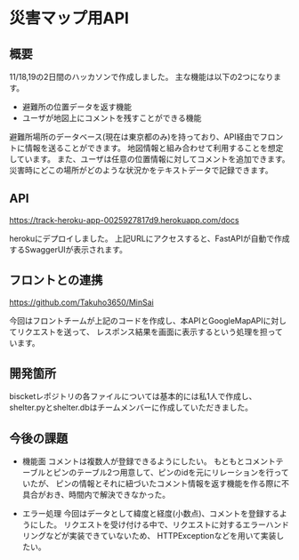 # 災害マップ用API 
## 概要
11/18,19の2日間のハッカソンで作成しました。
主な機能は以下の2つになります。
- 避難所の位置データを返す機能
- ユーザが地図上にコメントを残すことができる機能

避難所場所のデータベース(現在は東京都のみ)を持っており、API経由でフロントに情報を送ることができます。
地図情報と組み合わせて利用することを想定しています。
また、ユーザは任意の位置情報に対してコメントを追加できます。
災害時にどこの場所がどのような状況かをテキストデータで記録できます。

## API

https://track-heroku-app-0025927817d9.herokuapp.com/docs

herokuにデプロイしました。
上記URLにアクセスすると、FastAPIが自動で作成するSwaggerUIが表示されます。

## フロントとの連携

https://github.com/Takuho3650/MinSai

今回はフロントチームが上記のコードを作成し、本APIとGoogleMapAPIに対してリクエストを送って、
レスポンス結果を画面に表示するという処理を担っています。

## 開発箇所
biscketレポジトリの各ファイルについては基本的には私1人で作成し、
shelter.pyとshelter.dbはチームメンバーに作成していただきました。

## 今後の課題
- 機能面
コメントは複数人が登録できるようにしたい。
もともとコメントテーブルとピンのテーブル2つ用意して、ピンのidを元にリレーションを行っていたが、
ピンの情報とそれに紐づいたコメント情報を返す機能を作る際に不具合がおき、時間内で解決できなかった。

- エラー処理
今回はデータとして緯度と経度(小数点)、コメントを登録するようにした。
リクエストを受け付ける中で、リクエストに対するエラーハンドリングなどが実装できていないため、
HTTPExceptionなどを用いて実装したい。

